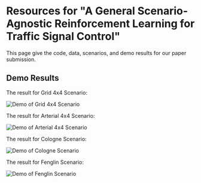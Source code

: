 # Resources for "A General Scenario-Agnostic Reinforcement Learning for Traffic Signal Control"

This page give the code, data, scenarios, and demo results for our paper submission.

## Demo Results
The result for Grid 4x4 Scenario:

![Demo of Grid 4x4 Scenario](https://github.com/AnonymousIDforSubmission/GESA/blob/main/demo_final/Grid%204x4%20-%204%20methods.gif?raw=true)

The result for Arterial 4x4 Scenario:

![Demo of Arterial 4x4 Scenario](https://github.com/AnonymousIDforSubmission/GESA/blob/main/demo_final/Arterial%204x4.gif?raw=true)

The result for Cologne Scenario:

![Demo of Cologne Scenario](https://github.com/AnonymousIDforSubmission/GESA/blob/main/demo_final/Cologne%208.gif?raw=true)

The result for Fenglin Scenario:

![Demo of Fenglin Scenario](https://github.com/AnonymousIDforSubmission/GESA/blob/main/demo_final/Fenglin.gif?raw=true)
